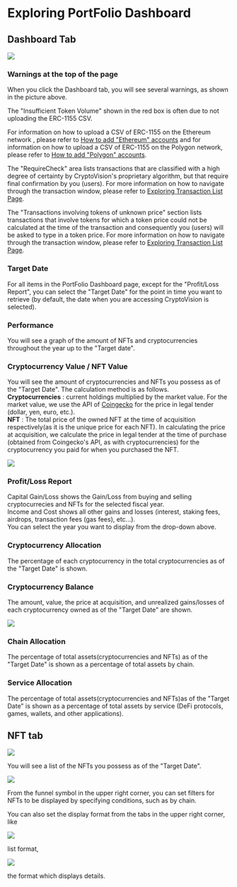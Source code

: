 # Exploring PortFolio Dashboard

## Dashboard Tab

![](../assets/img/portfolio-1.png)

### Warnings at the top of the page

When you click the Dashboard tab, you will see several warnings, as shown in the picture above.

The "Insufficient Token Volume" shown in the red box is often due to not uploading the ERC-1155 CSV.

For information on how to upload a CSV of ERC-1155 on the Ethereum network , please refer to [How to add "Ethereum" accounts](./account-chain-ethereum.md) and for information on how to upload a CSV of ERC-1155 on the Polygon network, please refer to [How to add "Polygon" accounts](./account-chain-polygon.md).  

The "RequireCheck" area lists transactions that are classified with a high degree of certainty by CryptoVision's proprietary algorithm, but that require final confirmation by you (users). For more information on how to navigate through the transaction window, please refer to [Exploring Transaction List Page](./transaction-window.md).

The "Transactions involving tokens of unknown price" section lists transactions that involve tokens for which a token price could not be calculated at the time of the transaction and consequently you (users) will be asked to type in a token price. For more information on how to navigate through the transaction window, please refer to [Exploring Transaction List Page](./transaction-window.md).


### Target Date

For all items in the PortFolio Dashboard page, except for the "Profit/Loss Report", you can select the "Target Date" for the point in time you want to retrieve (by default, the date when you are accessing CryptoVision is selected).


### Performance
You will see a graph of the amount of NFTs and cryptocurrencies throughout the year up to the "Target date".


### Cryptocurrency Value / NFT Value

You will see the amount of cryptocurrencies and NFTs you possess as of the "Target Date".
The calculation method is as follows.  
**Cryptocurrencies** : current holdings multiplied by the market value. For the market value, we use the API of [Coingecko](https://www.coingecko.com/) for the price in legal tender (dollar, yen, euro, etc.).  
**NFT** : The total price of the owned NFT at the time of acquisition respectively(as it is the unique price for each NFT). In calculating the price at acquisition, we calculate the price in legal tender at the time of purchase (obtained from Coingecko's API, as with cryptocurrencies) for the cryptocurrency you paid for when you purchased the NFT.

![](../assets/img/portfolio-2.png)

### Profit/Loss Report

Capital Gain/Loss  shows the Gain/Loss from buying and selling cryptocurrecies and NFTs for the selected fiscal year.  
Income and Cost shows all other gains and losses (interest, staking fees, airdrops, transaction fees (gas fees), etc...).  
You can select the year you want to display from the drop-down above.

### Cryptocurrency Allocation
The percentage of each cryptocurrency in the total cryptocurrencies as of the "Target Date" is shown.

### Cryptocurrency Balance
The amount, value, the price at acquisition, and unrealized gains/losses of each cryptocurrency owned as of the "Target Date" are shown.

![](../assets/img/portfolio-3.png)

### Chain Allocation
The  percentage of total assets(cryptocurrencies and NFTs) as of the "Target Date" is shown as a percentage of total assets by chain.

### Service Allocation
The  percentage of total assets(cryptocurrencies and NFTs)as of the "Target Date" is shown as a percentage of total assets by service (DeFi protocols, games, wallets, and other applications).



## NFT tab

![](../assets/img/portfolio-4.png)

You will see a list of the NFTs you possess as of the "Target Date".

![](../assets/img/portfolio-5.png)

From the funnel symbol in the upper right corner, you can set filters for NFTs to be displayed by specifying conditions, such as by chain.

You can also set the display format from the tabs in the upper right corner, like

![](../assets/img/portfolio-6.png)

list format,

![](../assets/img/portfolio-7.png)

the format which displays details.







